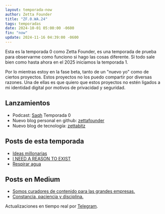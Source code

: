 ```yaml
---
layout: temporada-now
author: Zetta Founder
title: "ZF.0.WA.24"
tags: temporadas
date: 2024-10-01 05:00:00 -0600
fin: "now"
update: 2024-11-16 04:39:00 -0600
---
```


Esta es la temporada 0 como Zetta Founder, es una temporada de prueba para observarme como funciono si hago las cosas diferente. Si todo sale bien como hasta ahora en el 2025 iniciamos la temporada 1.

Por lo mientras estoy en la fase beta, tanto de un "nuevo yo" como de ciertos proyectos. Estos proyectos no los puedo compartir por diversas razones. Una de ellas es que quiero que estos proyectos no estén ligados a mi identidad digital por motivos de privacidad y seguridad.

## Lanzamientos

- Podcast: [Saqh](https://saqh.lepodca.st/) Temporada 0
- Nuevo blog personal en github: [zettafounder](https://zettafounder.github.io/)
- Nuevo blog de tecnología: [zettabitz](https://zettafounder.github.io/zettabitz/)

## Posts de esta temporada

- [Ideas millonarias](https://zettafounder.github.io/2024/11/07/ideas-millonarias.html)
- [I NEED A REASON TO EXIST](https://zettafounder.github.io/2024/10/17/i-need-a-reason-to-exist.html)
- [Respirar agua](https://zettafounder.github.io/2024/10/01/respirar-agua.html)

## Posts en Medium

- <a href="https://medium.com/@zettafounder/somos-curadores-de-contenido-para-las-grandes-empresas-cdb07fb06afd" target="_blank">Somos curadores de contenido para las grandes empresas.</a>
- <a href="https://medium.com/@zettafounder/constancia-paciencia-y-disciplina-cf1a75f5d135" target="_blank">Constancia, paciencia y disciplina.</a>

Actualizaciones en tiempo real por <a target="_blank" href="https://t.me/zettafounder">Telegram</a>.